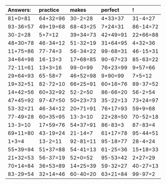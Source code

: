 | Answers: | practice | makes | perfect | ! |
| :--- | :--- | :--- | :--- | :--- |
| 81+0=81 | 64+32=96 | 30-2=28 | 4+33=37 | 31-4=27 | 
| 93-36=57 | 49+19=68 | 68-43=25 | 7+24=31 | 86-14=72 | 
| 30-2=28 | 5+7=12 | 39+34=73 | 42+49=91 | 22+66=88 | 
| 48+30=78 | 46-34=12 | 51-32=19 | 31+64=95 | 4+32=36 | 
| 11+75=86 | 77-74=3 | 56-34=22 | 99-68=31 | 46-15=31 | 
| 34+64=98 | 16-13=3 | 17+68=85 | 90-67=23 | 85-63=22 | 
| 72-11=61 | 13+3=16 | 99-0=99 | 76+23=99 | 9+57=66 | 
| 29+64=93 | 65-58=7 | 46+52=98 | 9+90=99 | 7+5=12 | 
| 19+32=51 | 82-72=10 | 66+25=91 | 60+16=76 | 89-37=52 | 
| 14+42=56 | 60+32=92 | 52-2=50 | 86-66=20 | 56-2=54 | 
| 47+45=92 | 97-47=50 | 50+23=73 | 35-22=13 | 73+24=97 | 
| 53-32=21 | 46-34=12 | 20+71=91 | 76+17=93 | 59+9=68 | 
| 77-49=28 | 60+35=95 | 13-3=10 | 22+28=50 | 70-52=18 | 
| 13-3=10 | 17+59=76 | 54+37=91 | 86-83=3 | 87-83=4 | 
| 69+11=80 | 43-19=24 | 21-14=7 | 61+17=78 | 95-44=51 | 
| 1+3=4 | 13-2=11 | 92-81=11 | 95-18=77 | 28-4=24 | 
| 55+39=94 | 51+37=88 | 54-41=13 | 61-25=36 | 15+18=33 | 
| 21+32=53 | 56-37=19 | 52+0=52 | 95-53=42 | 2+27=29 | 
| 70+14=84 | 36+53=89 | 14+25=39 | 59-32=27 | 40-27=13 | 
| 83-29=54 | 32+14=46 | 60-40=20 | 63+21=84 | 99-97=2 | 
